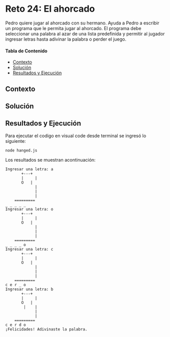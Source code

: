 # Reto 24: El ahorcado
Pedro quiere jugar al ahorcado con su hermano. Ayuda a Pedro a escribir un programa que le permita jugar al ahorcado. 
El programa debe seleccionar una palabra al azar de una lista predefinida y permitir al jugador ingresar letras hasta adivinar la palabra o perder el juego.

#### Tabla de Contenido

- [Contexto](#contexto)
- [Solución](#solución)
- [Resultados y Ejecución](#resultados-y-ejecución)

## Contexto


## Solución

## Resultados y Ejecución
Para ejecutar el codigo en visual code desde terminal se ingresó lo siguiente:
```
node hanged.js
```

Los resultados se muestran acontinuación:
```
Ingresar una letra: a
       +---+
       |     |
       O   |
             |
             |
             |
    =========
_ _ _ _ _
Ingresar una letra: o
       +---+
       |     |
       O   |
             |
             |
             |
    =========
_ _ _ _ o
Ingresar una letra: c
       +---+
       |     |
       O   |
             |
             |
             |
    =========
c e r _ o
Ingresar una letra: b
       +---+
       |     |
       O   |
        |    |
             |
             |
    =========
c e r d o
¡Felicidades! Adivinaste la palabra.
```
